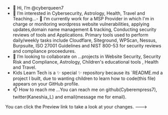 - 👋 Hi, I’m @cyberqueen7
- 👀 I’m interested in Cybersecurity, Astrology, Health, Travel and Teaching...- 🌱 I’m currently work for a MSP Provider in which I'm in charge or monitoring wordpress website vulnerabilities, applying updates,domain name management & tracking, Conducting security reviews of tools and Applications. Primary tools used to perform daily/weekly tasks include Cloudflare, Siteground, WPScan, Nessus, Burpsuite, ISO 27001 Guidelines and NIST 800-53 for security reviews and compliance proceedures.
- 💞️ I’m looking to collaborate on ...projects in Website Security, Security Risk and Compliance, Astrology, Children's educational tools , Health and Travel.
- Kids Learn Tech is  a ✨ special ✨ repository because its `README.md a project I built, due to wanting children to learn how to code(this file) appears on your GitHub profile.
- 📫 How to reach me ...You can reach me on github(Cyberempress7), twitter(Kaneshia_L) and email(message me for email).

You can click the Preview link to take a look at your changes.
--->
